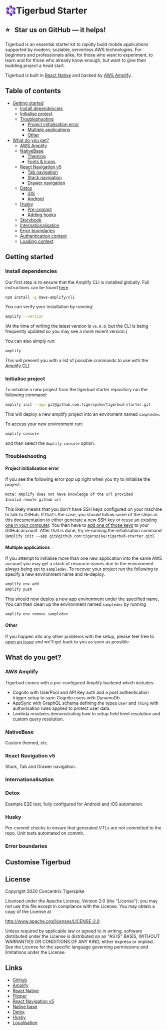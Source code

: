 # <img src="./docs/TigerBud-Glyph.svg" alt="Tigerbud logo" title="Tigerbud" align="left" height="35" /> Tigerbud Starter

## :star: &nbsp; Star us on GitHub — it helps!

Tigerbud is an essential starter kit to rapidly build mobile applications supported by modern, scalable, serverless AWS technologies. For beginners and professionals alike, for those who want to experiment, to learn and for those who already know enough, but want to give their budding project a head start.

Tigerbud is built in [React Native](https://reactnative.dev/) and backed by [AWS Amplify](https://aws.amazon.com/amplify/).

## Table of contents

- [Getting started](#getting-started)
  - [Install dependencies](#install-dependencies)
  - [Initialise project](#initialise-project)
  - [Troubleshooting](#troubleshooting)
    - [Project initialisation error](#project-initialisation-error)
    - [Multiple applications](#multiple-applications)
    - [Other](#other)
- [What do you get?](#what-do-you-get)
  - [AWS Amplify](#aws-amplify)
  - [NativeBase](#nativebase)
    - [Theming](#nativebase)
    - [Fonts & Icons](#nativebase)
  - [React Navigation v5](#react-navigation-v5)
    - [Tab navigation](#react-navigation-5)
    - [Stack navigation](#react-navigation-5)
    - [Drawer navigation](#react-navigation-5)
  - [Detox](#detox)
    - [iOS](#detox)
    - [Android](#detox)
  - [Husky](#husky)
    - [Pre-commit](#husky)
    - [Adding hooks](#husky)
  - [Storybook](#husky)
  - [Internationalisation](#internationalisation)
  - [Error boundaries](#error-boundaries)
  - [Authentication context](#authentication-context)
  - [Loading context](#loading-context)

## Getting started

### Install dependencies

Our first step is to ensure that the Amplify CLI is installed globally. Full instructions can be found [here](https://docs.amplify.aws/cli/start/install).

``` bash
npm install -g @aws-amplify/cli
```

You can verify your installation by running:

``` bash
amplify --version
```

(At the time of writing the latest version is `v6.0.0`, but the CLI is being frequently updated so you may see a more recent version.)

You can also simply run:

``` bash
amplify
```

This will present you with a list of possible commands to use with the [Amplify CLI](https://docs.amplify.aws/cli/).

### Initialise project

To initialise a new project from the tigerbud starter repository run the following command:

``` bash
amplify init --app git@github.com:tigerspike/tigerbud-starter.git
```

This will deploy a new amplify project into an enviroment named `sampledev`.

To access your new environment run:

``` bash
amplify console
```

and then select the `Amplify console` option.

### Troubleshooting

#### Project initialisation error

If you see the following error pop up right when you try to initialise the project:

``` bash
Note: Amplify does not have knowledge of the url provided
Invalid remote github url
```

This likely means that you don't have SSH keys configured on your machine to talk to GitHub. If that's the case, you should follow some of the steps in [this documentation](https://docs.github.com/en/github/authenticating-to-github/connecting-to-github-with-ssh) to either [generate a new SSH key](https://docs.github.com/en/github/authenticating-to-github/connecting-to-github-with-ssh/generating-a-new-ssh-key-and-adding-it-to-the-ssh-agent) or [reuse an existing one in your computer](https://docs.github.com/en/github/authenticating-to-github/connecting-to-github-with-ssh/checking-for-existing-ssh-keys). You then have to [add one of those keys](https://docs.github.com/en/github/authenticating-to-github/connecting-to-github-with-ssh/adding-a-new-ssh-key-to-your-github-account) to your GitHub account. After that is done, try re-running the initialisation command (`amplify init --app git@github.com:tigerspike/tigerbud-starter.git`).

#### Multiple applications

If you attempt to initialise more than one new application into the same AWS account you may get a clash of resource names due to the environment always being set to `sampledev`. To recover your project run the following to specify a new environment name and re-deploy.

``` bash
amplify env add
amplify push
```

This should now deploy a new app environment under the specified name. You can then clean up the environment named `sampledev` by running

``` bash
amplify env remove sampledev
```

#### Other

If you happen into any other problems with the setup, please feel free to [open an issue](https://github.com/tigerspike/tigerbud-starter/issues) and we'll get back to you as soon as possible.

## What do you get?

### AWS Amplify

Tigerbud comes with a pre-configured Amplify backend which includes:

- Cognito with UserPool and API Key auth and a post authentication trigger setup to sync Cognito users with DynamoDb.
- AppSync with GraphQL schema defining the types `User` and `Thing` with authorisation rules applied to protect user data.
- Lambda resolvers demonstrating how to setup field level resolution and custom query resolution.

### NativeBase

Custom themed, etc.

### React Navigation v5

Stack, Tab and Drawer navigation.

### Internationalisation

### Detox

Example E2E test, fully configured for Android and iOS automation.

### Husky

Pre-commit checks to ensure that generated VTLs are not committed to the repo.
Unit tests automated on commit.

### Error boundaries

## Customise Tigerbud

## License

Copyright 2020 Concentrix Tigerspike

Licensed under the Apache License, Version 2.0 (the "License");
you may not use this file except in compliance with the License.
You may obtain a copy of the License at

<http://www.apache.org/licenses/LICENSE-2.0>

Unless required by applicable law or agreed to in writing, software
distributed under the License is distributed on an "AS IS" BASIS,
WITHOUT WARRANTIES OR CONDITIONS OF ANY KIND, either express or implied.
See the License for the specific language governing permissions and
limitations under the License.

## Links

- [GitHub](https://github.com/tigerspike/tigerbud-starter)
- [Amplify](https://docs.amplify.aws/start/q/integration/react-native)
- [React Native](https://reactnative.dev/)
- [Flipper](https://fbflipper.com/)
- [React Navigation v5](https://reactnavigation.org/docs/5.x/getting-started)
- [Native base](https://github.com/tigerspike/tigerbud-starter)
- [Detox](https://github.com/tigerspike/tigerbud-starter)
- [Husky](https://github.com/tigerspike/tigerbud-starter)
- [Localisation](https://github.com/tigerspike/tigerbud-starter)
